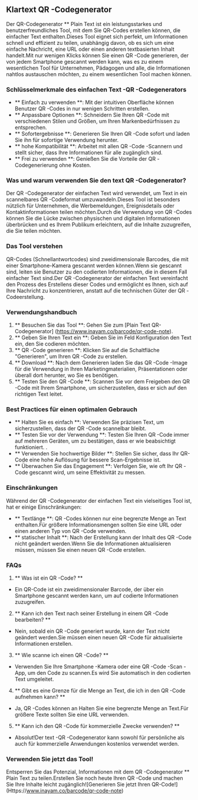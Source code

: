 ## Klartext QR -Codegenerator

Der QR-Codegenerator ** Plain Text ist ein leistungsstarkes und benutzerfreundliches Tool, mit dem Sie QR-Codes erstellen können, die einfacher Text enthalten.Dieses Tool eignet sich perfekt, um Informationen schnell und effizient zu teilen, unabhängig davon, ob es sich um eine einfache Nachricht, eine URL oder einen anderen textbasierten Inhalt handelt.Mit nur wenigen Klicks können Sie einen QR -Code generieren, der von jedem Smartphone gescannt werden kann, was es zu einem wesentlichen Tool für Unternehmen, Pädagogen und alle, die Informationen nahtlos austauschen möchten, zu einem wesentlichen Tool machen können.

### Schlüsselmerkmale des einfachen Text -QR -Codegenerators

- ** Einfach zu verwenden **: Mit der intuitiven Oberfläche können Benutzer QR -Codes in nur wenigen Schritten erstellen.
- ** Anpassbare Optionen **: Schneidern Sie Ihren QR -Code mit verschiedenen Stilen und Größen, um Ihren Markenbedürfnissen zu entsprechen.
- ** Sofortergebnisse **: Generieren Sie Ihren QR -Code sofort und laden Sie ihn für sofortige Verwendung herunter.
- ** hohe Kompatibilität **: Arbeitet mit allen QR -Code -Scannern und stellt sicher, dass Ihre Informationen für alle zugänglich sind.
- ** Frei zu verwenden **: Genießen Sie die Vorteile der QR -Codegenerierung ohne Kosten.

### Was und warum verwenden Sie den text QR -Codegenerator?

Der QR -Codegenerator der einfachen Text wird verwendet, um Text in ein scannelbares QR -Codeformat umzuwandeln.Dieses Tool ist besonders nützlich für Unternehmen, die Werbemeldungen, Ereignisdetails oder Kontaktinformationen teilen möchten.Durch die Verwendung von QR -Codes können Sie die Lücke zwischen physischen und digitalen Informationen überbrücken und es Ihrem Publikum erleichtern, auf die Inhalte zuzugreifen, die Sie teilen möchten.

### Das Tool verstehen

QR-Codes (Schnellantwortcodes) sind zweidimensionale Barcodes, die mit einer Smartphone-Kamera gescannt werden können.Wenn sie gescannt sind, leiten sie Benutzer zu den codierten Informationen, die in diesem Fall einfacher Text sind.Der QR -Codegenerator der einfachen Text vereinfacht den Prozess des Erstellens dieser Codes und ermöglicht es Ihnen, sich auf Ihre Nachricht zu konzentrieren, anstatt auf die technischen Güter der QR -Codeerstellung.

### Verwendungshandbuch

1. ** Besuchen Sie das Tool **: Gehen Sie zum [Plain Text QR-Codegenerator] (https://www.inayam.co/barcode/qr-code-note).
2. ** Geben Sie Ihren Text ein **: Geben Sie im Feld Konfiguration den Text ein, den Sie codieren möchten.
3. ** QR -Code generieren **: Klicken Sie auf die Schaltfläche "Generieren", um Ihren QR -Code zu erstellen.
4. ** Download **: Nach dem Generieren laden Sie das QR -Code -Image für die Verwendung in Ihren Marketingmaterialien, Präsentationen oder überall dort herunter, wo Sie es benötigen.
5. ** Testen Sie den QR -Code **: Scannen Sie vor dem Freigeben den QR -Code mit Ihrem Smartphone, um sicherzustellen, dass er sich auf den richtigen Text leitet.

### Best Practices für einen optimalen Gebrauch

- ** Halten Sie es einfach **: Verwenden Sie präzisen Text, um sicherzustellen, dass der QR -Code scannelbar bleibt.
- ** Testen Sie vor der Verwendung **: Testen Sie Ihren QR -Code immer auf mehreren Geräten, um zu bestätigen, dass er wie beabsichtigt funktioniert.
.
- ** Verwenden Sie hochwertige Bilder **: Stellen Sie sicher, dass Ihr QR-Code eine hohe Auflösung für bessere Scan-Ergebnisse ist.
- ** Überwachen Sie das Engagement **: Verfolgen Sie, wie oft Ihr QR -Code gescannt wird, um seine Effektivität zu messen.

### Einschränkungen

Während der QR -Codegenerator der einfachen Text ein vielseitiges Tool ist, hat er einige Einschränkungen:
- ** Textlänge **: QR -Codes können nur eine begrenzte Menge an Text enthalten.Für größere Informationsmengen sollten Sie eine URL oder einen anderen Typ von QR -Code verwenden.
- ** statischer Inhalt **: Nach der Erstellung kann der Inhalt des QR -Code nicht geändert werden.Wenn Sie die Informationen aktualisieren müssen, müssen Sie einen neuen QR -Code erstellen.

### FAQs

1. ** Was ist ein QR -Code? **
- Ein QR-Code ist ein zweidimensionaler Barcode, der über ein Smartphone gescannt werden kann, um auf codierte Informationen zuzugreifen.

2. ** Kann ich den Text nach seiner Erstellung in einem QR -Code bearbeiten? **
- Nein, sobald ein QR -Code generiert wurde, kann der Text nicht geändert werden.Sie müssen einen neuen QR -Code für aktualisierte Informationen erstellen.

3. ** Wie scanne ich einen QR -Code? **
- Verwenden Sie Ihre Smartphone -Kamera oder eine QR -Code -Scan -App, um den Code zu scannen.Es wird Sie automatisch in den codierten Text umgeleitet.

4. ** Gibt es eine Grenze für die Menge an Text, die ich in den QR -Code aufnehmen kann? **
- Ja, QR -Codes können an Halten Sie eine begrenzte Menge an Text.Für größere Texte sollten Sie eine URL verwenden.

5. ** Kann ich den QR -Code für kommerzielle Zwecke verwenden? **
- Absolut!Der text -QR -Codegenerator kann sowohl für persönliche als auch für kommerzielle Anwendungen kostenlos verwendet werden.

### Verwenden Sie jetzt das Tool!

Entsperren Sie das Potenzial, Informationen mit dem QR -Codegenerator ** Plain Text zu teilen.Erstellen Sie noch heute Ihren QR -Code und machen Sie Ihre Inhalte leicht zugänglich![Generieren Sie jetzt Ihren QR-Code!] (Https://www.inayam.co/barcode/qr-code-note)
